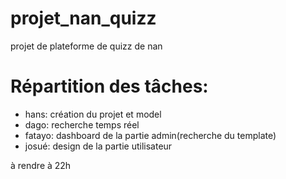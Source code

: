 # projet_nan_quizz
projet de plateforme de quizz de nan


# Répartition des tâches:

- hans: création du projet et model
- dago: recherche temps réel
- fatayo: dashboard de la partie admin(recherche du template)
- josué: design de la partie utilisateur

à rendre à 22h
